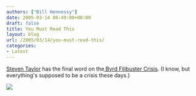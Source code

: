 ```yaml
---
authors: ["Bill Hennessy"]
date: 2005-03-14 06:49:00+00:00
draft: false
title: You Must Read This
layout: blog
url: /2005/03/14/you-must-read-this/
categories:
- Latest
---
```


[Steven Taylor](https://www.poliblogger.com/index.php?p=6457) has the final word on the[ Byrd Filibuster Crisis](https://www.al.com/opinion/mobileregister/index.ssf?/base/opinion/1110709444153460.xml). (I know, but everything's supposed to be a crisis these days.)




![](https://blog.billhennessy.com/aggbug.aspx?PostID=1353)

